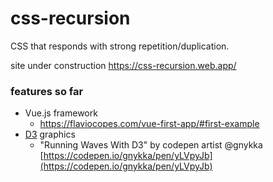 # css-recursion
CSS that responds with strong repetition/duplication.

site under construction https://css-recursion.web.app/

### features so far
* Vue.js framework
  * https://flaviocopes.com/vue-first-app/#first-example
* [D3](https://d3js.org/) graphics
  * "Running Waves With D3" by codepen artist @gnykka
 [https://codepen.io/gnykka/pen/yLVpyJb](https://codepen.io/gnykka/pen/yLVpyJb)
